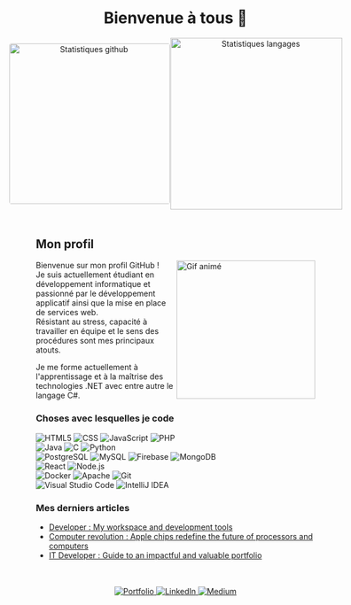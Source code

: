 <h1 style="text-align:center">Bienvenue à tous 👋</h1>

<div align="center" style="display: flex; flex-direction: row; justify-content: center; align-items: center; margin-bottom: 50px;">
	<img src="http://github-profile-summary-cards.vercel.app/api/cards/stats?username=iklsi&theme=radical" alt="Statistiques github" width="290" style="border: 0.8px solid white; border-radius: 5px;">
	<img src="https://github-readme-stats.vercel.app/api/top-langs?username=iklsi&show_icons=true&locale=en&layout=compact&theme=radical" alt="Statistiques langages" width="310">
</div>

## Mon profil

<img align="right" src="https://png.pngtree.com/png-vector/20230620/ourmid/pngtree-male-developer-flat-style-illustration-vector-png-image_7296667.png" alt="Gif animé" width="250" height="250" />

Bienvenue sur mon profil GitHub !<br>
Je suis actuellement étudiant en développement informatique et passionné par le développement applicatif ainsi que la mise en place de services web.<br>
Résistant au stress, capacité à travailler en équipe et le sens des procédures sont mes principaux atouts.

Je me forme actuellement à l'apprentissage et à la maîtrise des technologies .NET avec entre autre le langage C#.

### Choses avec lesquelles je code

<p>
	<img alt="HTML5" src="https://img.shields.io/badge/-HTML5-E34F26?style=flat-square&logo=html5&logoColor=white" />
	<img alt="CSS" src="https://img.shields.io/badge/-CSS-1572B6?style=flat-square&logo=css3&logoColor=white" />
	<img alt="JavaScript" src="https://img.shields.io/badge/-JavaScript-F7DF1E?style=flat-square&logo=javascript&logoColor=black" />
	<img alt="PHP" src="https://img.shields.io/badge/-PHP-777BB4?style=flat-square&logo=php&logoColor=white" /><br>
	<img alt="Java" src="https://img.shields.io/badge/-Java-007396?style=flat-square&logo=java&logoColor=white" />
	<img alt="C" src="https://img.shields.io/badge/-C-A8B9CC?style=flat-square&logo=c&logoColor=white" />
	<img alt="Python" src="https://img.shields.io/badge/-Python-3776AB?style=flat-square&logo=python&logoColor=white" /><br>
	<img alt="PostgreSQL" src="https://img.shields.io/badge/-PostgreSQL-336791?style=flat-square&logo=postgresql&logoColor=white" />
	<img alt="MySQL" src="https://img.shields.io/badge/-MySQL-4479A1?style=flat-square&logo=mysql&logoColor=white" />
	<img alt="Firebase" src="https://img.shields.io/badge/-Firebase-FFCA28?style=flat-square&logo=firebase&logoColor=black" />
	<img alt="MongoDB" src="https://img.shields.io/badge/-MongoDB-47A248?style=flat-square&logo=mongodb&logoColor=white" /><br>
	<img alt="React" src="https://img.shields.io/badge/-React-45b8d8?style=flat-square&logo=react&logoColor=white" />
	<img alt="Node.js" src="https://img.shields.io/badge/-Nodejs-43853d?style=flat-square&logo=Node.js&logoColor=white" /><br>
	<img alt="Docker" src="https://img.shields.io/badge/-Docker-2496ED?style=flat-square&logo=docker&logoColor=white" />
	<img alt="Apache" src="https://img.shields.io/badge/-Apache-D22128?style=flat-square&logo=apache&logoColor=white" />
	<img alt="Git" src="https://img.shields.io/badge/-Git-F05032?style=flat-square&logo=git&logoColor=white" /><br>
	<img alt="Visual Studio Code" src="https://img.shields.io/badge/-Visual%20Studio%20Code-007ACC?style=flat-square&logo=visual-studio-code&logoColor=white" />
	<img alt="IntelliJ IDEA" src="https://img.shields.io/badge/-IntelliJ%20IDEA-000000?style=flat-square&logo=intellij-idea&logoColor=white" />
</p>

### Mes derniers articles

<ul>
	<li><a href="https://medium.com/@kyliannlvs2/developer-my-workspace-and-development-tools-a028e57905ba">Developer : My workspace and development tools</a></li>
	<li><a href="https://medium.com/@kyliannlvs2/computer-revolution-apple-chips-redefine-the-future-of-processors-and-computers-15db82a143bb">Computer revolution : Apple chips redefine the future of processors and computers</a></li>
	<li><a href="https://medium.com/@kyliannlvs2/it-developer-guide-to-an-impactful-and-valuable-portfolio-f8cd6217ef8d">IT Developer : Guide to an impactful and valuable portfolio</a></li>
</ul><br><br>

<div align="center">
	<a href="https://iklsi.github.io/Portfolio/">
		<img src="https://img.shields.io/badge/Portfolio-000?style=for-the-badge&logo=Portfolio&logoColor=white" alt="Portfolio">
	</a>
	<a href="https://www.linkedin.com/in/kyliann-levesque-87711a277/">
		<img src="https://img.shields.io/badge/linkedin-0A66C2?style=for-the-badge&logo=linkedin&logoColor=white" alt="LinkedIn">
	</a>
	<a href="https://medium.com/@kyliannlvs2">
		<img src="https://img.shields.io/badge/medium-000?style=for-the-badge&logo=medium&logoColor=white" alt="Medium">
	</a>
</div>

